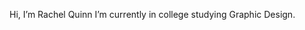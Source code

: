 Hi, I’m Rachel Quinn
I’m currently in college studying Graphic Design.


<!---
RockShell92/RockShell92 is a ✨ special ✨ repository because its `README.md` (this file) appears on your GitHub profile.
You can click the Preview link to take a look at your changes.
--->
